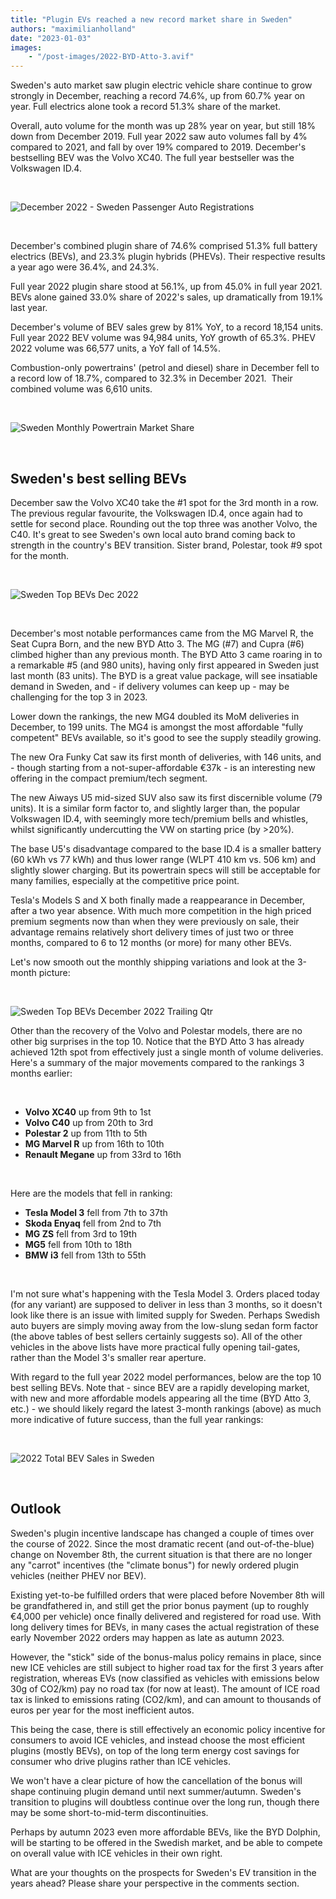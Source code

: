 ```yaml
---
title: "Plugin EVs reached a new record market share in Sweden"
authors: "maximilianholland"
date: "2023-01-03"
images: 
    - "/post-images/2022-BYD-Atto-3.avif"
---
```


Sweden's auto market saw plugin electric vehicle share continue to grow strongly in December, reaching a record 74.6%, up from 60.7% year on year. Full electrics alone took a record 51.3% share of the market.

Overall, auto volume for the month was up 28% year on year, but still 18% down from December 2019. Full year 2022 saw auto volumes fall by 4% compared to 2021, and fall by over 19% compared to 2019. December's bestselling BEV was the Volvo XC40. The full year bestseller was the Volkswagen ID.4.

 

![December 2022 - Sweden Passenger Auto Registrations](post-images/December-2022-Sweden-Passenger-Auto-Registrations.avif)

 

December's combined plugin share of 74.6% comprised 51.3% full battery electrics (BEVs), and 23.3% plugin hybrids (PHEVs). Their respective results a year ago were 36.4%, and 24.3%.

Full year 2022 plugin share stood at 56.1%, up from 45.0% in full year 2021. BEVs alone gained 33.0% share of 2022's sales, up dramatically from 19.1% last year.

December's volume of BEV sales grew by 81% YoY, to a record 18,154 units. Full year 2022 BEV volume was 94,984 units, YoY growth of 65.3%. PHEV 2022 volume was 66,577 units, a YoY fall of 14.5%.

Combustion-only powertrains' (petrol and diesel) share in December fell to a record low of 18.7%, compared to 32.3% in December 2021.  Their combined volume was 6,610 units.

 

![Sweden Monthly Powertrain Market Share](post-images/Sweden-Monthly-Powertrain-Market-Share.avif)

 

## Sweden's best selling BEVs

December saw the Volvo XC40 take the #1 spot for the 3rd month in a row. The previous regular favourite, the Volkswagen ID.4, once again had to settle for second place. Rounding out the top three was another Volvo, the C40. It's great to see Sweden's own local auto brand coming back to strength in the country's BEV transition. Sister brand, Polestar, took #9 spot for the month.

 

![Sweden Top BEVs Dec 2022](post-images/Sweden-Top-BEVs-Dec-2022.avif)

 

December's most notable performances came from the MG Marvel R, the Seat Cupra Born, and the new BYD Atto 3. The MG (#7) and Cupra (#6) climbed higher than any previous month. The BYD Atto 3 came roaring in to a remarkable #5 (and 980 units), having only first appeared in Sweden just last month (83 units). The BYD is a great value package, will see insatiable demand in Sweden, and - if delivery volumes can keep up - may be challenging for the top 3 in 2023.

Lower down the rankings, the new MG4 doubled its MoM deliveries in December, to 199 units. The MG4 is amongst the most affordable "fully competent" BEVs available, so it's good to see the supply steadily growing.

The new Ora Funky Cat saw its first month of deliveries, with 146 units, and - though starting from a not-super-affordable €37k - is an interesting new offering in the compact premium/tech segment.

The new Aiways U5 mid-sized SUV also saw its first discernible volume (79 units). It is a similar form factor to, and slightly larger than, the popular Volkswagen ID.4, with seemingly more tech/premium bells and whistles, whilst significantly undercutting the VW on starting price (by >20%).

The base U5's disadvantage compared to the base ID.4 is a smaller battery (60 kWh vs 77 kWh) and thus lower range (WLPT 410 km vs. 506 km) and slightly slower charging. But its powertrain specs will still be acceptable for many families, especially at the competitive price point.

Tesla's Models S and X both finally made a reappearance in December, after a two year absence. With much more competition in the high priced premium segments now than when they were previously on sale, their advantage remains relatively short delivery times of just two or three months, compared to 6 to 12 months (or more) for many other BEVs.

Let's now smooth out the monthly shipping variations and look at the 3-month picture:

 

![Sweden Top BEVs December 2022 Trailing Qtr](post-images/Sweden-Top-BEVs-Dec-22-Trailing-Qtr.avif)

Other than the recovery of the Volvo and Polestar models, there are no other big surprises in the top 10. Notice that the BYD Atto 3 has already achieved 12th spot from effectively just a single month of volume deliveries. Here's a summary of the major movements compared to the rankings 3 months earlier:

 

- **Volvo XC40** up from 9th to 1st
- **Volvo C40** up from 20th to 3rd
- **Polestar 2** up from 11th to 5th
- **MG Marvel R** up from 16th to 10th
- **Renault Megane** up from 33rd to 16th

 

Here are the models that fell in ranking:

- **Tesla Model 3** fell from 7th to 37th
- **Skoda Enyaq** fell from 2nd to 7th
- **MG ZS** fell from 3rd to 19th
- **MG5** fell from 10th to 18th
- **BMW i3** fell from 13th to 55th

 

I'm not sure what's happening with the Tesla Model 3. Orders placed today (for any variant) are supposed to deliver in less than 3 months, so it doesn't look like there is an issue with limited supply for Sweden. Perhaps Swedish auto buyers are simply moving away from the low-slung sedan form factor (the above tables of best sellers certainly suggests so). All of the other vehicles in the above lists have more practical fully opening tail-gates, rather than the Model 3's smaller rear aperture.

With regard to the full year 2022 model performances, below are the top 10 best selling BEVs. Note that - since BEV are a rapidly developing market, with new and more affordable models appearing all the time (BYD Atto 3, etc.) - we should likely regard the latest 3-month rankings (above) as much more indicative of future success, than the full year rankings:

 

![2022 Total BEV Sales in Sweden](post-images/2022-Total-BEV-Sales.avif)

 

## Outlook

Sweden's plugin incentive landscape has changed a couple of times over the course of 2022. Since the most dramatic recent (and out-of-the-blue) change on November 8th, the current situation is that there are no longer any "carrot" incentives (the "climate bonus") for newly ordered plugin vehicles (neither PHEV nor BEV).

Existing yet-to-be fulfilled orders that were placed before November 8th will be grandfathered in, and still get the prior bonus payment (up to roughly €4,000 per vehicle) once finally delivered and registered for road use. With long delivery times for BEVs, in many cases the actual registration of these early November 2022 orders may happen as late as autumn 2023.

However, the "stick" side of the bonus-malus policy remains in place, since new ICE vehicles are still subject to higher road tax for the first 3 years after registration, whereas EVs (now classified as vehicles with emissions below 30g of CO2/km) pay no road tax (for now at least). The amount of ICE road tax is linked to emissions rating (CO2/km), and can amount to thousands of euros per year for the most inefficient autos.

This being the case, there is still effectively an economic policy incentive for consumers to avoid ICE vehicles, and instead choose the most efficient plugins (mostly BEVs), on top of the long term energy cost savings for consumer who drive plugins rather than ICE vehicles.

We won't have a clear picture of how the cancellation of the bonus will shape continuing plugin demand until next summer/autumn. Sweden's transition to plugins will doubtless continue over the long run, though there may be some short-to-mid-term discontinuities.

Perhaps by autumn 2023 even more affordable BEVs, like the BYD Dolphin, will be starting to be offered in the Swedish market, and be able to compete on overall value with ICE vehicles in their own right.

What are your thoughts on the prospects for Sweden's EV transition in the years ahead? Please share your perspective in the comments section.
